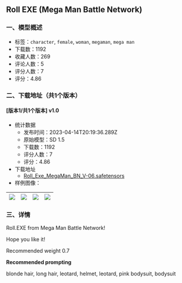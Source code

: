 ## Roll EXE (Mega Man Battle Network)
### 一、模型概述

- 标签：`character`, `female`, `woman`, `megaman`, `mega man`
- 下载数：1192
- 收藏人数：269
- 评论人数：5
- 评分人数：7
- 评分：4.86

### 二、下载地址（共1个版本）

#### [版本1/共1个版本] v1.0

- 统计数据
  - 发布时间：2023-04-14T20:19:36.289Z
  - 原始模型：SD 1.5
  - 下载数：1192
  - 评分人数：7
  - 评分：4.86
- 下载地址
  - [Roll_Exe_MegaMan_BN_V-06.safetensors](https://civitai.com/api/download/models/45797)
- 样例图像：

| <img src="https://image.civitai.com/xG1nkqKTMzGDvpLrqFT7WA/ec2a986c-a6b8-41a1-2575-08c886ab0d00/width=450/495760.jpeg" /> | <img src="https://image.civitai.com/xG1nkqKTMzGDvpLrqFT7WA/0d092f5d-86ee-491b-0d3d-64b7d4dbea00/width=450/495761.jpeg" /> | <img src="https://image.civitai.com/xG1nkqKTMzGDvpLrqFT7WA/a0802bc0-0d89-4025-c989-cec2bf721b00/width=450/495762.jpeg" /> | <img src="https://image.civitai.com/xG1nkqKTMzGDvpLrqFT7WA/159cb0c6-f328-439c-abd9-b29f221ded00/width=450/495763.jpeg" /> |
| ---- | ---- | ---- | ---- |


### 三、详情
<p>Roll.EXE from Mega Man Battle Network!</p><p>Hope you like it!</p><p>Recommended weight 0.7</p><p><strong>Recommended prompting</strong></p><p>blonde hair, long hair, leotard, helmet, leotard, pink bodysuit, bodysuit</p>